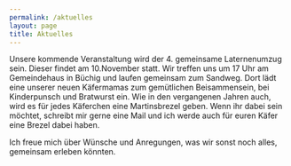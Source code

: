 ```yaml
---
permalink: /aktuelles
layout: page
title: Aktuelles
---
```

Unsere kommende Veranstaltung wird der 4. gemeinsame Laternenumzug sein. Dieser findet am 10.November statt. Wir treffen uns um 17 Uhr am Gemeindehaus in Büchig und laufen gemeinsam zum Sandweg. Dort lädt eine unserer neuen Käfermamas zum gemütlichen Beisammensein, bei Kinderpunsch und Bratwurst ein. Wie in den vergangenen Jahren auch, wird es für jedes Käferchen eine Martinsbrezel geben. Wenn ihr dabei sein möchtet, schreibt mir gerne eine Mail und ich werde auch für euren Käfer eine Brezel dabei haben.



Ich freue mich über Wünsche und Anregungen, was wir sonst noch alles, gemeinsam erleben könnten. 



